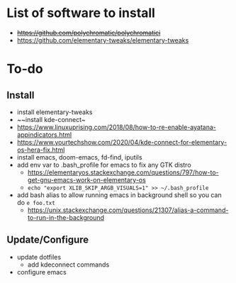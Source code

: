 # List of software to install
- ~~https://github.com/polychromatic/polychromatici~~
- https://github.com/elementary-tweaks/elementary-tweaks

# To-do
## Install
- install elementary-tweaks
- ~~install kde-connect~
 - https://www.linuxuprising.com/2018/08/how-to-re-enable-ayatana-appindicators.html
 - https://www.yourtechshow.com/2020/04/kde-connect-for-elementary-os-hera-fix.html
- install emacs, doom-emacs, fd-find, iputils
- add env var to .bash_profile for emacs to fix any GTK distro
    - https://elementaryos.stackexchange.com/questions/797/how-to-get-gnu-emacs-work-on-elementary-os
    - `echo "export XLIB_SKIP_ARGB_VISUALS=1" >> ~/.bash_profile`
- add bash alias to allow running emacs in background shell so you can do `e foo.txt`
  - https://unix.stackexchange.com/questions/21307/alias-a-command-to-run-in-the-background

## Update/Configure
- update dotfiles
  - add kdeconnect commands
- configure emacs
